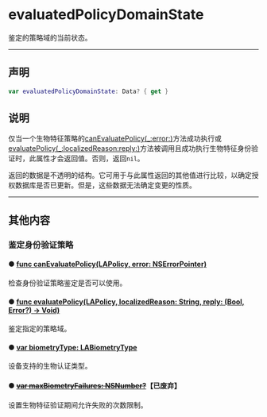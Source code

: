 # evaluatedPolicyDomainState

鉴定的策略域的当前状态。

---
## 声明

```swift
var evaluatedPolicyDomainState: Data? { get }
```

## 说明

仅当一个生物特征策略的[canEvaluatePolicy(_:error:)](./canEvaluatePolicy-error.md)方法成功执行或[evaluatePolicy(_:localizedReason:reply:)](./evaluatePolicy-localizedReason-reply.md)方法被调用且成功执行生物特征身份验证时，此属性才会返回值。否则，返回`nil`。

返回的数据是不透明的结构。它可用于与此属性返回的其他值进行比较，以确定授权数据库是否已更新。但是，这些数据无法确定变更的性质。

---
## 其他内容

### 鉴定身份验证策略

#### ● [func canEvaluatePolicy(LAPolicy, error: NSErrorPointer)](./canEvaluatePolicy-error.md)

检查身份验证策略鉴定是否可以使用。

#### ● [func evaluatePolicy(LAPolicy, localizedReason: String, reply: (Bool, Error?) -> Void)](./evaluatePolicy-localizedReason-reply.md)

鉴定指定的策略域。

#### ● [var biometryType: LABiometryType](./biometryType.md)

设备支持的生物认证类型。

#### ● [~~var maxBiometryFailures: NSNumber?~~](./maxBiometryFailures.md)**【已废弃】**

设置生物特征验证期间允许失败的次数限制。